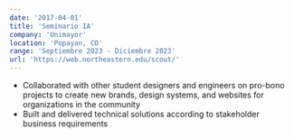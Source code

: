 ```yaml
---
date: '2017-04-01'
title: 'Seminario IA'
company: 'Unimayor'
location: 'Popayan, CO'
range: 'Septiembre 2023 - Diciembre 2023'
url: 'https://web.northeastern.edu/scout/'
---
```


- Collaborated with other student designers and engineers on pro-bono projects to create new brands, design systems, and websites for organizations in the community
- Built and delivered technical solutions according to stakeholder business requirements
